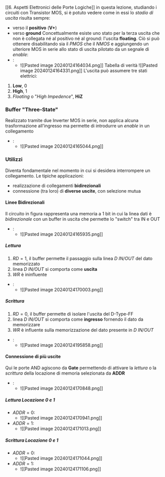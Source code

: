 [[6. Aspetti Elettronici delle Porte Logiche]] in questa lezione, studiando i circuiti con Transistor MOS, si è potuto vedere come in essi lo *stadio di uscita* risulta sempre:
- verso il **positivo** (**V+**)
- verso **ground**
Concettualmente esiste uno stato per la terza uscita che non è collegata né al positivo né al ground: l'uscita **floating**. 
Ciò si può ottenere disabilitando sia il *PMOS* che il *NMOS* e aggiungendo un ulteriore MOS in serie allo stato di uscita pilotato da un segnale di *enable*:
- :
	- ![[Pasted image 20240124164034.png]]
		Tabella di verità
			![[Pasted image 20240124164331.png]]
L'uscita può assumere tre stati elettrici:
1. **Low**, 0
2. **High**, 1
3. *Floating* o "*High Impedence*", **HiZ**
### Buffer "Three-State"
Realizzato tramite due Inverter MOS in serie, non applica alcuna trasformazione all'ingresso ma permette di introdurre un *enable* in un collegamento
- :
	- ![[Pasted image 20240124165044.png]]
### Utilizzi
Diventa fondamentale nel momento in cui si desidera interrompere un collegamento. Le tipiche applicazioni:
- realizzazione di collegamenti **bidirezionali**
- connessione (tra loro) di **diverse uscite**, con selezione mutua
#### Linee Bidirezionali
Il circuito in figura rappresenta una memoria a 1 bit in cui la linea dati è *bidirezionale* con un buffer in uscita che permette lo "switch" tra IN e OUT
- :
	- ![[Pasted image 20240124165935.png]]
##### Lettura
1. $RD = 1$, il buffer permette il passaggio sulla linea *D IN/OUT* del dato memorizzato
2. linea *D IN/OUT* si comporta come **uscita**
3. $WR$ è ininfluente
- :
	- ![[Pasted image 20240124170003.png]]
##### Scrittura
1. $RD = 0$, il buffer permette di isolare l'uscita del D-Type-FF
2. linea *D IN/OUT* si comporta come **ingresso** fornendo il dato da memorizzare
3. $WR$ è influente sulla memorizzazione del dato presente in *D IN/OUT*
- :
	- ![[Pasted image 20240124195858.png]]
#### Connessione di più uscite
Qui le porte AND agiscono da **Gate** permettendo di attivare la *lettura* o la *scrittura* della locazione di memoria selezionata da **ADDR**
- :
	- ![[Pasted image 20240124170848.png]]
##### Lettura Locazione 0 e 1
- $ADDR = 0$:
	- ![[Pasted image 20240124170941.png]]
- $ADDR = 1$:
	- ![[Pasted image 20240124171013.png]]
##### Scrittura Locazione 0 e 1
- $ADDR = 0$:
	- ![[Pasted image 20240124171044.png]]
- $ADDR = 1$:
	- ![[Pasted image 20240124171106.png]]
